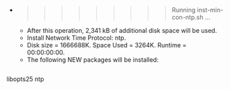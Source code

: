 * >>>>>>>>> Running inst-min-con-ntp.sh ...
  * After this operation, 2,341 kB of additional disk space will be used.
  * Install Network Time Protocol: ntp.
  * Disk size = 1666688K. Space Used = 3264K. Runtime = 00:00:00:00.
  * The following NEW packages will be installed:
  ```bash
libopts25 ntp
  ```
